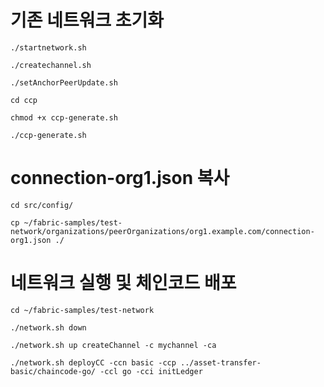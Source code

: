# 기존 네트워크 초기화
```
./startnetwork.sh
```
```
./createchannel.sh
```
```
./setAnchorPeerUpdate.sh
```
```
cd ccp
```
```
chmod +x ccp-generate.sh
```
```
./ccp-generate.sh
```

# connection-org1.json 복사
```
cd src/config/
```
```
cp ~/fabric-samples/test-network/organizations/peerOrganizations/org1.example.com/connection-org1.json ./
```

# 네트워크 실행 및 체인코드 배포
```
cd ~/fabric-samples/test-network
```
```
./network.sh down
```
```
./network.sh up createChannel -c mychannel -ca
```
```
./network.sh deployCC -ccn basic -ccp ../asset-transfer-basic/chaincode-go/ -ccl go -cci initLedger
```